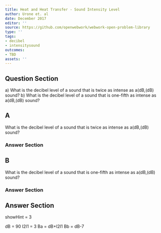 ```yaml
---
title: Heat and Heat Transfer - Sound Intensity Level
author: Urone et. al
date: December 2017
editor: ''
source: https://github.com/openwebwork/webwork-open-problem-library
type: ''
tags:
- decibel
- intensitysound
outcomes:
- TBD
assets: ''
---
```


## Question Section 

a) What is the decibel level of a sound that is twice as intense as a(dB,(dB) sound? 
b) What is the decibel level of a sound that is one-fifth as intense as a(dB,(dB) sound?

## A
What is the decibel level of a sound that is twice as intense as a(dB,(dB) sound? 
### Answer Section
## B
What is the decibel level of a sound that is one-fifth as intense as a(dB,(dB) sound?
### Answer Section


## Answer Section

showHint = 3

dB = 90
I2I1 = 3
Ba = dB+I2I1
Bb = dB-7
